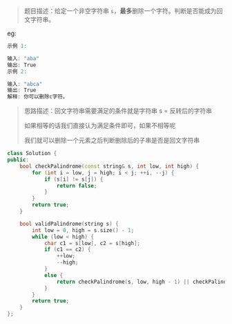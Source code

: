 > 题目描述：给定一个非空字符串 `s`，**最多**删除一个字符。判断是否能成为回文字符串。
>

eg:

```java
示例 1:

输入: "aba"
输出: True
示例 2:

输入: "abca"
输出: True
解释: 你可以删除c字符。
```

> 思路描述：回文字符串需要满足的条件就是字符串 s = 反转后的字符串
>
> 如果相等的话我们直接认为满足条件即可，如果不相等呢
>
> 我们就可以删除一个元素之后判断删除后的子串是否是回文字符串

```C++
class Solution {
public:
    bool checkPalindrome(const string& s, int low, int high) {
        for (int i = low, j = high; i < j; ++i, --j) {
            if (s[i] != s[j]) {
                return false;
            }
        }
        return true;
    }

    bool validPalindrome(string s) {
        int low = 0, high = s.size() - 1;
        while (low < high) {
            char c1 = s[low], c2 = s[high];
            if (c1 == c2) {
                ++low;
                --high;
            }
            else {
                return checkPalindrome(s, low, high - 1) || checkPalindrome(s, low + 1, high);
            }
        }
        return true;
    }
};
```

